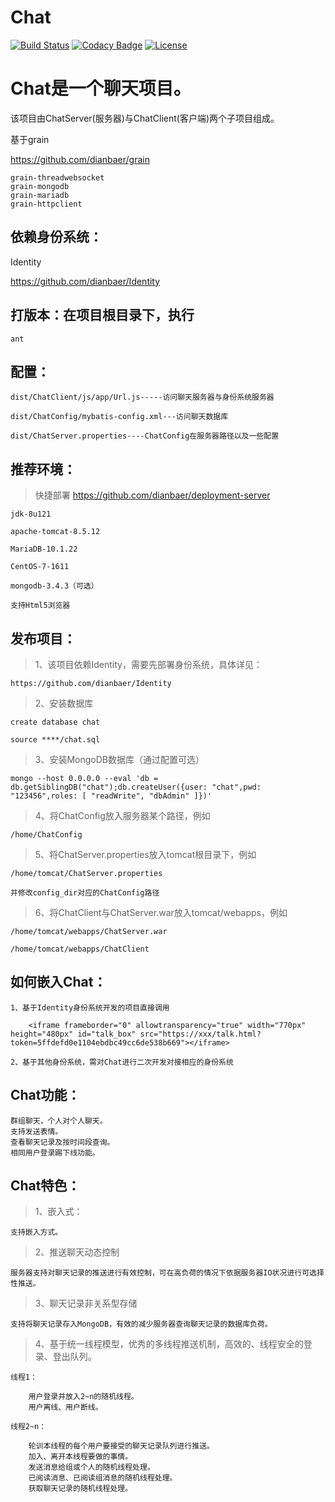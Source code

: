 # Chat

[![Build Status](https://travis-ci.org/dianbaer/Chat.svg?branch=master)](https://travis-ci.org/dianbaer/Chat)
[![Codacy Badge](https://api.codacy.com/project/badge/Grade/d004d40521bf4dccb61e19c73730649e)](https://www.codacy.com/app/232365732/Chat?utm_source=github.com&amp;utm_medium=referral&amp;utm_content=dianbaer/Chat&amp;utm_campaign=Badge_Grade)
[![License](https://img.shields.io/badge/License-MIT-blue.svg)](LICENSE)

# Chat是一个聊天项目。

该项目由ChatServer(服务器)与ChatClient(客户端)两个子项目组成。


基于grain

https://github.com/dianbaer/grain

	grain-threadwebsocket
	grain-mongodb
	grain-mariadb
	grain-httpclient


## 依赖身份系统：

Identity

https://github.com/dianbaer/Identity


## 打版本：在项目根目录下，执行

	ant


## 配置：

	dist/ChatClient/js/app/Url.js-----访问聊天服务器与身份系统服务器

	dist/ChatConfig/mybatis-config.xml---访问聊天数据库

	dist/ChatServer.properties----ChatConfig在服务器路径以及一些配置


## 推荐环境：

>快捷部署 https://github.com/dianbaer/deployment-server

	jdk-8u121

	apache-tomcat-8.5.12

	MariaDB-10.1.22

	CentOS-7-1611
	
	mongodb-3.4.3（可选）

	支持Html5浏览器


## 发布项目：

>1、该项目依赖Identity，需要先部署身份系统，具体详见：

	https://github.com/dianbaer/Identity

>2、安装数据库
	
	create database chat
	
	source ****/chat.sql
	
>3、安装MongoDB数据库（通过配置可选）

	mongo --host 0.0.0.0 --eval 'db = db.getSiblingDB("chat");db.createUser({user: "chat",pwd: "123456",roles: [ "readWrite", "dbAdmin" ]})'

>4、将ChatConfig放入服务器某个路径，例如
	
	/home/ChatConfig

>5、将ChatServer.properties放入tomcat根目录下，例如
	
	/home/tomcat/ChatServer.properties
	
	并修改config_dir对应的ChatConfig路径

>6、将ChatClient与ChatServer.war放入tomcat/webapps，例如
	
	/home/tomcat/webapps/ChatServer.war
	
	/home/tomcat/webapps/ChatClient

	
## 如何嵌入Chat：
	
	1、基于Identity身份系统开发的项目直接调用

		<iframe frameborder="0" allowtransparency="true" width="770px" height="480px" id="talk_box" src="https://xxx/talk.html?token=5ffdefd0e1104ebdbc49cc6de538b669"></iframe>
		
	2、基于其他身份系统，需对Chat进行二次开发对接相应的身份系统


## Chat功能：

	群组聊天，个人对个人聊天。
	支持发送表情。
	查看聊天记录及按时间段查询。
	相同用户登录踢下线功能。
	

## Chat特色：	

>1、嵌入式：
	
	支持嵌入方式。
	
>2、推送聊天动态控制
	
	服务器支持对聊天记录的推送进行有效控制，可在高负荷的情况下依据服务器IO状况进行可选择性推送。
	
>3、聊天记录非关系型存储

	支持将聊天记录存入MongoDB，有效的减少服务器查询聊天记录的数据库负荷。
	
>4、基于统一线程模型，优秀的多线程推送机制，高效的、线程安全的登录、登出队列。
	
	线程1：
	
		用户登录并放入2~n的随机线程。
		用户离线、用户断线。
		
	线程2~n：
	
		轮训本线程的每个用户要接受的聊天记录队列进行推送。
		加入、离开本线程要做的事情。
		发送消息给组或个人的随机线程处理。
		已阅读消息、已阅读组消息的随机线程处理。
		获取聊天记录的随机线程处理。
	
	
	
	
	
	
	